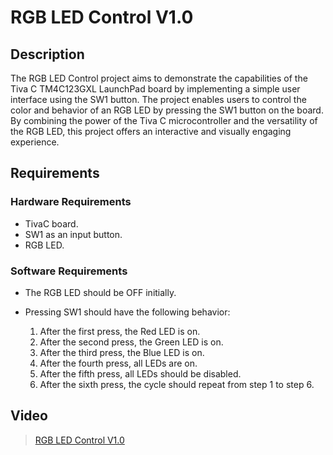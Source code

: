 # RGB LED Control V1.0

## Description

The RGB LED Control project aims to demonstrate the capabilities of the Tiva C TM4C123GXL LaunchPad board by implementing 
a simple user interface using the SW1 button. The project enables users to control the color and behavior of an RGB LED 
by pressing the SW1 button on the board. By combining the power of the Tiva C microcontroller and the versatility of the 
RGB LED, this project offers an interactive and visually engaging experience.

## Requirements

### Hardware Requirements

- TivaC board.
- SW1 as an input button.
- RGB LED.

### Software Requirements

- The RGB LED should be OFF initially.
- Pressing SW1 should have the following behavior:

  1. After the first press, the Red LED is on.
  2. After the second press, the Green LED is on.
  3. After the third press, the Blue LED is on.
  4. After the fourth press, all LEDs are on.
  5. After the fifth press, all LEDs should be disabled.
  6. After the sixth press, the cycle should repeat from step 1 to step 6.

## Video
> [RGB LED Control V1.0](https://drive.google.com/file/d/1X8PFGa4sQE5jJAZvSzlEyb7ZRO_Ck96b/view?usp=sharing)
